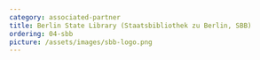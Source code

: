 ```yaml
---
category: associated-partner
title: Berlin State Library (Staatsbibliothek zu Berlin, SBB)
ordering: 04-sbb
picture: /assets/images/sbb-logo.png
---
```



